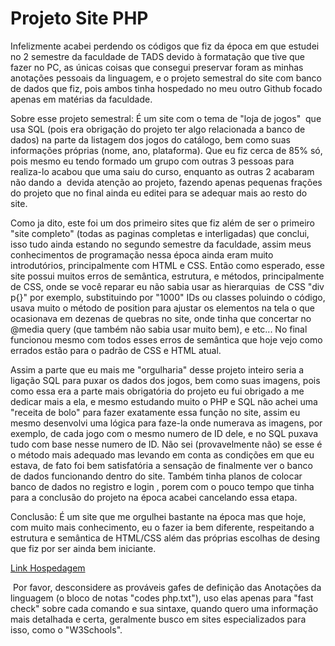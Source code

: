 # Projeto Site PHP

Infelizmente acabei perdendo os códigos que fiz da época em que estudei no 2 semestre da faculdade de TADS devido à formatação que tive que fazer no PC, as únicas coisas que consegui preservar foram as minhas anotações pessoais da linguagem, e o projeto semestral do site com banco de dados que fiz, pois ambos tinha hospedado no meu outro Github focado apenas em matérias da faculdade.




Sobre esse projeto semestral: É um site com o tema de "loja de jogos"  que usa SQL (pois era obrigação do projeto ter algo relacionada a banco de dados) na parte da listagem dos jogos do catálogo, bem como suas informações próprias (nome, ano, plataforma). Que eu fiz cerca de 85% só, pois mesmo eu tendo formado um grupo com outras 3 pessoas para realiza-lo acabou que uma saiu do curso, enquanto as outras 2 acabaram não dando a  devida atenção ao projeto, fazendo apenas pequenas frações do projeto que no final ainda eu editei para se adequar mais ao resto do site.

Como ja dito, este foi um dos primeiro sites que fiz além de ser o primeiro "site completo" (todas as paginas completas e interligadas) que conclui, isso tudo ainda estando no segundo semestre da faculdade, assim meus conhecimentos de programação nessa época ainda eram muito introdutórios, principalmente com HTML e CSS. Então como esperado, esse site possui muitos erros de semântica, estrutura, e métodos, principalmente de CSS, onde se você reparar eu não sabia usar as hierarquias  de CSS "div p{}" por exemplo, substituindo por "1000" IDs ou classes poluindo o código, usava muito o método de position para ajustar os elementos na tela o que ocasionava em dezenas de quebras no site, onde tinha que concertar no @media query (que também não sabia usar muito bem), e etc... No final funcionou mesmo com todos esses erros de semântica que hoje vejo como errados estão para o padrão de CSS e HTML atual.

Assim a parte que eu mais me "orgulharia" desse projeto inteiro seria a ligação SQL para puxar os dados dos jogos, bem como suas imagens, pois como essa era a parte mais obrigatória do projeto eu fui obrigado a me dedicar mais a ela, e mesmo estudando muito o PHP e SQL não achei uma "receita de bolo" para fazer exatamente essa função no site, assim eu mesmo desenvolvi uma lógica para faze-la onde numerava as imagens, por exemplo, de cada jogo com o mesmo numero de ID dele, e no SQL puxava tudo com base nesse numero de ID. Não sei (provavelmente não) se esse é o método mais adequado mas levando em conta as condições em que eu estava, de fato foi bem satisfatória a sensação de finalmente ver o banco de dados funcionando dentro do site. Também tinha planos de colocar banco de dados no registro e login , porem com o pouco tempo que tinha para a conclusão do projeto na época acabei cancelando essa etapa.

Conclusão: É um site que me orgulhei bastante na época mas que hoje, com muito mais conhecimento, eu o fazer ia bem diferente, respeitando a estrutura e semântica de HTML/CSS além das próprias escolhas de desing que fiz por ser ainda bem iniciante.  




<a href="http://loja-true-gaming.epizy.com/index.php" target="_blank"> Link Hospedagem </a>





 Por favor, desconsidere as prováveis gafes de definição das Anotações da linguagem (o bloco de notas "codes php.txt"), uso elas apenas para "fast check" sobre cada comando e sua sintaxe, quando quero uma informação mais detalhada e certa, geralmente busco em sites especializados para isso, como o "W3Schools".
 
